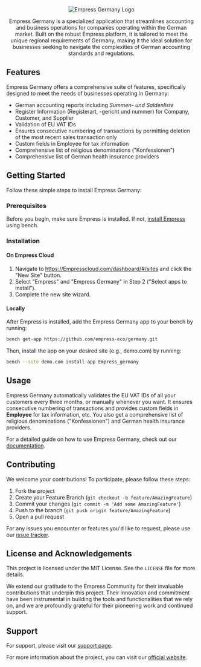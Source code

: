 <div align="center">
  <img src="https://grow.empress.eco/uploads/default/original/2X/1/1f1e1044d3864269d2a613577edb9763890422ab.png" alt="Empress Germany Logo">

  Empress Germany is a specialized application that streamlines accounting and business operations for companies operating within the German market. Built on the robust Empress platform, it is tailored to meet the unique regional requirements of Germany, making it the ideal solution for businesses seeking to navigate the complexities of German accounting standards and regulations.
</div>


## Features

Empress Germany offers a comprehensive suite of features, specifically designed to meet the needs of businesses operating in Germany:

- German accounting reports including _Summen- und Saldenliste_
- Register Information (Registerart, -gericht und nummer) for Company, Customer, and Supplier
- Validation of EU VAT IDs
- Ensures consecutive numbering of transactions by permitting deletion of the most recent sales transaction only
- Custom fields in Employee for tax information
- Comprehensive list of religious denominations ("Konfessionen")
- Comprehensive list of German health insurance providers

## Getting Started

Follow these simple steps to install Empress Germany:

### Prerequisites

Before you begin, make sure Empress is installed. If not, [install Empress](https://github.com/Empress/bench#installation) using bench.

### Installation

#### On Empress Cloud

1. Navigate to https://Empresscloud.com/dashboard/#/sites and click the "New Site" button.
2. Select "Empress" and "Empress Germany" in Step 2 ("Select apps to install").
3. Complete the new site wizard.

#### Locally

After Empress is installed, add the Empress Germany app to your bench by running:

```bash
bench get-app https://github.com/empress-eco/germany.git
```

Then, install the app on your desired site (e.g., demo.com) by running:

```bash
bench --site demo.com install-app Empress_germany
```

## Usage

Empress Germany automatically validates the EU VAT IDs of all your customers every three months, or manually whenever you want. It ensures consecutive numbering of transactions and provides custom fields in **Employee** for tax information, etc. You also get a comprehensive list of religious denominations ("Konfessionen") and German health insurance providers.

For a detailed guide on how to use Empress Germany, check out our [documentation](https://grow.empress.eco/).

## Contributing

We welcome your contributions! To participate, please follow these steps:

1. Fork the project
2. Create your Feature Branch (`git checkout -b feature/AmazingFeature`)
3. Commit your changes (`git commit -m 'Add some AmazingFeature'`)
4. Push to the branch (`git push origin feature/AmazingFeature`)
5. Open a pull request

For any issues you encounter or features you'd like to request, please use our [issue tracker](https://github.com/empress-eco/germany/issues).

## License and Acknowledgements

This project is licensed under the MIT License. See the `LICENSE` file for more details.

We extend our gratitude to the Empress Community for their invaluable contributions that underpin this project. Their innovation and commitment have been instrumental in building the tools and functionalities that we rely on, and we are profoundly grateful for their pioneering work and continued support.

## Support

For support, please visit our [support page](https://grow.empress.eco/). 

For more information about the project, you can visit our [official website](https://empress.eco/).